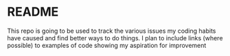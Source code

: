 # README

This repo is going to be used to track the various issues my coding habits have caused and find better ways to do things. I plan to include links (where possible) to examples of code showing my aspiration for improvement
